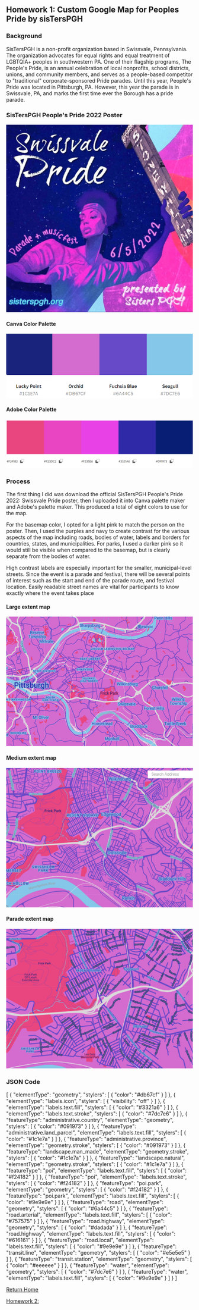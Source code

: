 ## Homework 1: Custom Google Map for Peoples Pride by sisTersPGH

### Background
SisTersPGH is a non-profit organization based in Swissvale, Pennsylvania. The organization advocates for equal rights and equal treatment of LGBTQIA+ peoples in southwestern PA. One of their flagship programs, The People's Pride, is an annual celebration of local nonprofits, school districts, unions, and community members, and serves as a people-based competitor to "traditional" corporate-sponsored Pride parades. Until this year, People's Pride was located in Pittsburgh, PA. However, this year the parade is in Swissvale, PA, and marks the first time ever the Borough has a pride parade. 

### SisTersPGH People's Pride 2022 Poster
![SisTersPGH People's Pride: Swissvale Pride Poster](PeoplesPride.jpeg)

#### Canva Color Palette
![Canva Color Palette](Canva_palette.png)

#### Adobe Color Palette
![Adobe Color Palette](Adobe_palette.png)

### Process
The first thing I did was download the official SisTersPGH People's Pride 2022: Swissvale Pride poster, then I uploaded it into Canva palette maker and Adobe's palette maker. This produced a total of eight colors to use for the map.

For the basemap color, I opted for a light pink to match the person on the poster. Then, I used the purples and navy to create contrast for the various aspects of the map including roads, bodies of water, labels and borders for countries, states, and municipalities. For parks, I used a darker pink so it would still be visible when compared to the basemap, but is clearly separate from the bodies of water.

High contrast labels are especially important for the smaller, municipal-level streets. Since the event is a parade and festival, there will be several points of interest such as the start and end of the parade route, and festival location. Easily readable street names are vital for participants to know exactly where the event takes place

#### Large extent map
![Large extent map](Peoples_PGH.png)

#### Medium extent map
![Medium extent map](Peoples_Swissvale.png)

#### Parade extent map
![Parade extent map](Peoples_route.png)

### JSON Code
[
  {
    "elementType": "geometry",
    "stylers": [
      {
        "color": "#db67cf"
      }
    ]
  },
  {
    "elementType": "labels.icon",
    "stylers": [
      {
        "visibility": "off"
      }
    ]
  },
  {
    "elementType": "labels.text.fill",
    "stylers": [
      {
        "color": "#3321a6"
      }
    ]
  },
  {
    "elementType": "labels.text.stroke",
    "stylers": [
      {
        "color": "#7dc7e6"
      }
    ]
  },
  {
    "featureType": "administrative.country",
    "elementType": "geometry",
    "stylers": [
      {
        "color": "#091973"
      }
    ]
  },
  {
    "featureType": "administrative.land_parcel",
    "elementType": "labels.text.fill",
    "stylers": [
      {
        "color": "#1c1e7a"
      }
    ]
  },
  {
    "featureType": "administrative.province",
    "elementType": "geometry.stroke",
    "stylers": [
      {
        "color": "#091973"
      }
    ]
  },
  {
    "featureType": "landscape.man_made",
    "elementType": "geometry.stroke",
    "stylers": [
      {
        "color": "#1c1e7a"
      }
    ]
  },
  {
    "featureType": "landscape.natural",
    "elementType": "geometry.stroke",
    "stylers": [
      {
        "color": "#1c1e7a"
      }
    ]
  },
  {
    "featureType": "poi",
    "elementType": "labels.text.fill",
    "stylers": [
      {
        "color": "#f24182"
      }
    ]
  },
  {
    "featureType": "poi",
    "elementType": "labels.text.stroke",
    "stylers": [
      {
        "color": "#f24182"
      }
    ]
  },
  {
    "featureType": "poi.park",
    "elementType": "geometry",
    "stylers": [
      {
        "color": "#f24182"
      }
    ]
  },
  {
    "featureType": "poi.park",
    "elementType": "labels.text.fill",
    "stylers": [
      {
        "color": "#9e9e9e"
      }
    ]
  },
  {
    "featureType": "road",
    "elementType": "geometry",
    "stylers": [
      {
        "color": "#6a44c5"
      }
    ]
  },
  {
    "featureType": "road.arterial",
    "elementType": "labels.text.fill",
    "stylers": [
      {
        "color": "#757575"
      }
    ]
  },
  {
    "featureType": "road.highway",
    "elementType": "geometry",
    "stylers": [
      {
        "color": "#dadada"
      }
    ]
  },
  {
    "featureType": "road.highway",
    "elementType": "labels.text.fill",
    "stylers": [
      {
        "color": "#616161"
      }
    ]
  },
  {
    "featureType": "road.local",
    "elementType": "labels.text.fill",
    "stylers": [
      {
        "color": "#9e9e9e"
      }
    ]
  },
  {
    "featureType": "transit.line",
    "elementType": "geometry",
    "stylers": [
      {
        "color": "#e5e5e5"
      }
    ]
  },
  {
    "featureType": "transit.station",
    "elementType": "geometry",
    "stylers": [
      {
        "color": "#eeeeee"
      }
    ]
  },
  {
    "featureType": "water",
    "elementType": "geometry",
    "stylers": [
      {
        "color": "#7dc7e6"
      }
    ]
  },
  {
    "featureType": "water",
    "elementType": "labels.text.fill",
    "stylers": [
      {
        "color": "#9e9e9e"
      }
    ]
  }
]


[Return Home](https://snizan.github.io/GISPortfolio)

[Homework 2: ](https://snizan.github.io/GISPortfolio/Homework2)
